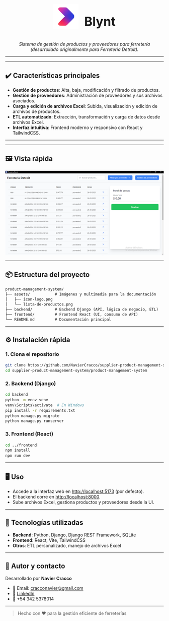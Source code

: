 <div align="center" style="display: flex; align-items: center; justify-content: center; gap: 18px;">
    <img src="assets/icon-logo.png" alt="Blynt Logo" width="80"/>
    <h1 style="font-size:2.8em; font-weight:bold;">Blynt</h1>
</div>

<p align="center"><em>Sistema de gestión de productos y proveedores para ferretería (desarrollado originalmente para Ferretería Detroit).</em></p>

---

---

## ✔️ Características principales

- **Gestión de productos**: Alta, baja, modificación y filtrado de productos.
- **Gestión de proveedores**: Administración de proveedores y sus archivos asociados.
- **Carga y edición de archivos Excel**: Subida, visualización y edición de archivos de productos.
- **ETL automatizado**: Extracción, transformación y carga de datos desde archivos Excel.
- **Interfaz intuitiva**: Frontend moderno y responsivo con React y TailwindCSS.

---

---

## 🖼️ Vista rápida

<p align="center">
 <img src="assets/lista-de-productos.PNG" alt="Vista de productos" width="600"/>
</p>

---

## 📦 Estructura del proyecto

```text
product-management-system/
├── assets/           # Imágenes y multimedia para la documentación
│   ├── icon-logo.png
│   └── lista-de-productos.png
├── backend/          # Backend Django (API, lógica de negocio, ETL)
├── frontend/         # Frontend React (UI, consumo de API)
└── README.md         # Documentación principal
```

---

## ⚙️ Instalación rápida

### 1. Clona el repositorio

```bash
git clone https://github.com/NavierCracco/supplier-product-management-system.git
cd supplier-product-management-system/product-management-system
```

### 2. Backend (Django)

```bash
cd backend
python -m venv venv
venv\Scripts\activate  # En Windows
pip install -r requirements.txt
python manage.py migrate
python manage.py runserver
```

### 3. Frontend (React)

```bash
cd ../frontend
npm install
npm run dev
```

---

## 🖥️ Uso

- Accede a la interfaz web en [http://localhost:5173](http://localhost:5173) (por defecto).
- El backend corre en [http://localhost:8000](http://localhost:8000).
- Sube archivos Excel, gestiona productos y proveedores desde la UI.

---

## 📝 Tecnologías utilizadas

- **Backend**: Python, Django, Django REST Framework, SQLite
- **Frontend**: React, Vite, TailwindCSS
- **Otros**: ETL personalizado, manejo de archivos Excel

---

## 👤 Autor y contacto

Desarrollado por **Navier Cracco**

- 📧 Email: <cracconavier@gmail.com>
- 💼 [LinkedIn](https://www.linkedin.com/in/navier-cracco-7112b1252/)
- 📱 +54 342 5378014

---

> Hecho con ❤️ para la gestión eficiente de ferreterías
